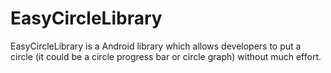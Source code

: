 EasyCircleLibrary
=================

EasyCircleLibrary is a Android library which allows developers to put a circle (it could be a circle progress bar or circle graph) without much effort. 
